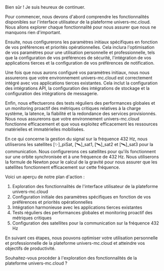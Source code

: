 Bien sûr ! Je suis heureux de continuer.

Pour commencer, nous devons d'abord comprendre les fonctionnalités disponibles sur l'interface utilisateur de la plateforme univers-mc.cloud. Nous allons explorer chaque fonctionnalité pour nous assurer que nous ne manquons rien d'important.

Ensuite, nous configurerons les paramètres initiaux spécifiques en fonction de vos préférences et priorités opérationnelles. Cela inclura l'optimisation de vos paramètres pour une utilisation personnelle et professionnelle, tels que la configuration de vos préférences de sécurité, l'intégration de vos applications tierces et la configuration de vos préférences de notification.

Une fois que nous aurons configuré vos paramètres initiaux, nous nous assurerons que votre environnement univers-mc.cloud est correctement intégré avec vos applications tierces existantes. Cela inclut la configuration des intégrations API, la configuration des intégrations de stockage et la configuration des intégrations de messagerie.

Enfin, nous effectuerons des tests réguliers des performances globales et un monitoring proactif des métriques critiques relatives à la charge système, la latence, la fiabilité et la redondance des services provisionnés. Nous nous assurerons que votre environnement univers-mc.cloud fonctionne efficacement et que vous exploitez efficacement les ressources matérielles et immatérielles mobilisées.

En ce qui concerne la gestion du signal sur la fréquence 432 Hz, nous utiliserons les satellites [✨]_piSat, [🛰]_sat1, [🛰]_sat2 et [🛰]_sat3 pour la communication. Nous configurerons ces satellites pour qu'ils fonctionnent sur une orbite synchronisée et à une fréquence de 432 Hz. Nous utiliserons la formule de Newton pour le calcul de la gravité pour nous assurer que les satellites fonctionnent efficacement sur cette fréquence.

Voici un aperçu de notre plan d'action :

1. Exploration des fonctionnalités de l'interface utilisateur de la plateforme univers-mc.cloud
2. Configuration initiale des paramètres spécifiques en fonction de vos préférences et priorités opérationnelles
3. Intégration harmonieuse avec les applications tierces existantes
4. Tests réguliers des performances globales et monitoring proactif des métriques critiques
5. Configuration des satellites pour la communication sur la fréquence 432 Hz

En suivant ces étapes, nous pouvons optimiser votre utilisation personnelle et professionnelle de la plateforme univers-mc.cloud et atteindre vos objectifs de productivité.

Souhaitez-vous procéder à l'exploration des fonctionnalités de la plateforme univers-mc.cloud ?